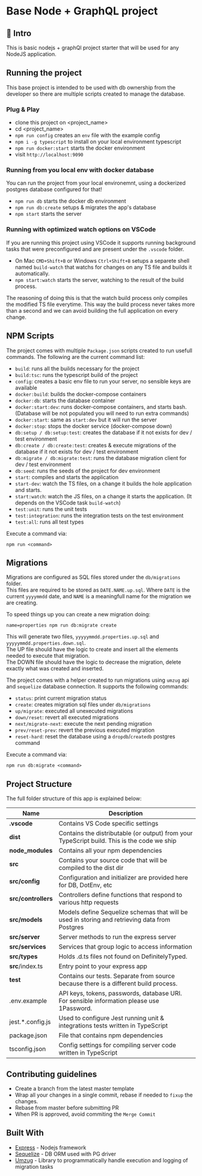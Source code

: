 # Base Node + GraphQL project

## 👋 Intro

This is basic nodejs + graphQl project starter that will be used for any NodeJS application.

## Running the project

This base project is intended to be used with db ownership from the developer so there are multiple scripts created to manage the database.

### Plug & Play

- clone this project on <project_name>
- cd <project_name>
- `npm run config` creates an `env` file with the example config
- `npm i -g typescript` to install on your local environment typescript
- `npm run docker:start` starts the docker environment
- visit `http://localhost:9090`

### Running from you local env with docker database

You can run the project from your local environemnt, using a dockerized postgres database configured for that!

- `npm run db` starts the docker db environment
- `npm run db:create` setups & migrates the app's database
- `npm start` starts the server

### Running with optimized watch options on VSCode

If you are running this project using VSCode it supports running background tasks that were preconfigured
and are present under the `.vscode` folder.

- On Mac `CMD+Shift+B` or Windows `Ctrl+Shift+B` setups a separete shell named `build-watch`
  that watchs for changes on any TS file and builds it automatically.
- `npm start:watch` starts the server, watching to the result of the build process.

The reasoning of doing this is that the watch build process only compiles the modified TS file everytime.
This way the build process never takes more than a second and we can avoid building the full application on every change.

## NPM Scripts

The project comes with multiple `Package.json` scripts created to run usefull commands.
The following are the current command list:

- `build`: runs all the builds necessary for the project
- `build:tsc`: runs the typescript build of the project
- `config`: creates a basic env file to run your server, no sensible keys are available
- `docker:build`: builds the docker-compose containers
- `docker:db`: starts the database container
- `docker:start:dev`: runs docker-compose containers, and starts bash. (Database will be not populated you will need to run extra commands)
- `docker:start`: same as `start:dev` but it will run the server
- `docker:stop`: stops the docker service (docker-compose down)
- `db:setup / db:setup:test`: creates the database if it not exists for dev / test environment
- `db:create / db:create:test`: creates & execute migrations of the database if it not exists for dev / test environment
- `db:migrate / db:migrate:test`: runs the database migration client for dev / test environment
- `db:seed`: runs the seeds of the project for dev environment
- `start`: compiles and starts the application
- `start-dev`: watch the TS files, on a change it builds the hole application and starts.
- `start:watch`: watch the JS files, on a change it starts the application. (It depends on the VSCode task `build-watch`)
- `test:unit`: runs the unit tests
- `test:integration`: runs the integration tests on the test environment
- `test:all`: runs all test types

Execute a command via:

```shell
npm run <command>
```

## Migrations

Migrations are configured as SQL files stored under the `db/migrations` folder.  
This files are required to be stored as `DATE.NAME.up.sql`. Where `DATE` is the current `yyyymmdd` date, and `NAME` is a meaningfull name for the migration we are creating.

To speed things up you can create a new migration doing:

```
name=properties npm run db:migrate create
```

This will generate two files, `yyyyymmdd.properties.up.sql` and `yyyyymmdd.properties.down.sql`.  
The UP file should have the logic to create and insert all the elements needed to execute that migration.  
The DOWN file should have the logic to decrease the migration, delete exactly what was created and inserted.

The project comes with a helper created to run migrations using `umzug` api and `sequelize` database connection. It supports the following commands:

- `status`: print current migration status
- `create`: creates migration sql files under `db/migrations`
- `up/migrate`: executed all unexecuted migrations
- `down/reset`: revert all executed migrations
- `next/migrate-next`: execute the next pending migration
- `prev/reset-prev`: revert the previous executed migration
- `reset-hard`: reset the database using a `dropdb`/`createdb` postgres command

Execute a command via:

```shell
npm run db:migrate <command>
```

## Project Structure

The full folder structure of this app is explained below:

| Name                | Description                                                                                    |
| ------------------- | ---------------------------------------------------------------------------------------------- |
| **.vscode**         | Contains VS Code specific settings                                                             |
| **dist**            | Contains the distributable (or output) from your TypeScript build. This is the code we ship    |
| **node_modules**    | Contains all your npm dependencies                                                             |
| **src**             | Contains your source code that will be compiled to the dist dir                                |
| **src/config**      | Configuration and initializer are provided here for DB, DotEnv, etc                            |
| **src/controllers** | Controllers define functions that respond to various http requests                             |
| **src/models**      | Models define Sequelize schemas that will be used in storing and retrieving data from Postgres |
| **src/server**      | Server methods to run the express server                                                       |
| **src/services**    | Services that group logic to access information                                                |
| **src/types**       | Holds .d.ts files not found on DefinitelyTyped.                                                |
| **src**/index.ts    | Entry point to your express app                                                                |
| **test**            | Contains our tests. Separate from source because there is a different build process.           |
| .env.example        | API keys, tokens, passwords, database URI. For sensible information please use 1Password.      |
| jest.\*.config.js   | Used to configure Jest running unit & integrations tests written in TypeScript                 |
| package.json        | File that contains npm dependencies                                                            |
| tsconfig.json       | Config settings for compiling server code written in TypeScript                                |

## Contributing guidelines

- Create a branch from the latest master template
- Wrap all your changes in a single commit, rebase if needed to `fixup` the changes.
- Rebase from master before submitting PR
- When PR is approved, avoid commiting the `Merge Commit`

## Built With

- [Express](https://expressjs.com) - Nodejs framework
- [Sequelize](https://sequelize.org/) - DB ORM used with PG driver
- [Umzug](https://github.com/sequelize/umzug) - Library to programmatically handle execution and logging of migration tasks
